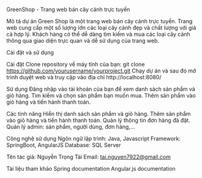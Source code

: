 GreenShop - Trang web bán cây cảnh trực tuyến

Mô tả dự án
Green Shop là một trang web bán cây cảnh trực tuyến. Trang web cung cấp một số lượng lớn các loại cây cảnh đẹp và chất lượng với giá cả hợp lý. Khách hàng có thể dễ dàng tìm kiếm và mua các loại cây cảnh thông qua giao diện trực quan và dễ sử dụng của trang web.

Cài đặt và sử dụng

Cài đặt
Clone repository về máy tính của bạn: git clone https://github.com/yourusername/yourproject.git
Chạy dự án và sau đó mở trình duyệt web và truy cập vào địa chỉ http://localhost:8080/

Sử dụng
Đăng nhập vào tài khoản của bạn để xem danh sách sản phẩm và giỏ hàng.
Tìm kiếm và chọn sản phẩm bạn muốn mua.
Thêm sản phẩm vào giỏ hàng và tiến hành thanh toán.

Các tính năng
Hiển thị danh sách sản phẩm và giỏ hàng.
Thêm sản phẩm vào giỏ hàng và tiến hành thanh toán.
Quản lý thông tin đơn hàng đã đặt.
Quản lý admin: sản phẩm, người dùng, đơn hàng,...

Công nghệ sử dụng
Ngôn ngữ lập trình: Java, Javascript
Framework: SpringBoot, AngularJS
Database: SQL Server

Tên tác giả: Nguyễn Trọng Tài
Email: tai.nguyen7922@gmail.com

Tài liệu tham khảo
Spring documentation
Angular.js documentation

